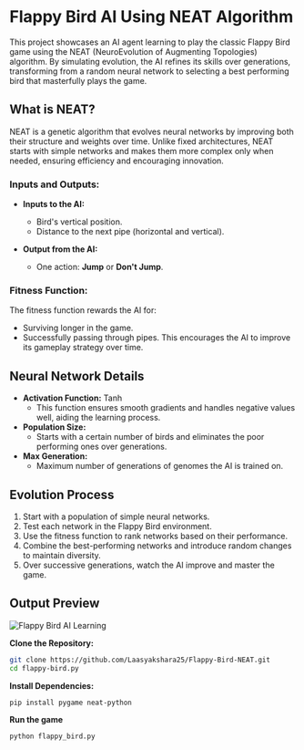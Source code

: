 # Flappy Bird AI Using NEAT Algorithm

This project showcases an AI agent learning to play the classic Flappy Bird game using the NEAT (NeuroEvolution of Augmenting Topologies) algorithm. By simulating evolution, the AI refines its skills over generations, transforming from a random neural network to selecting a best performing bird that masterfully plays the game.



## What is NEAT?

NEAT is a genetic algorithm that evolves neural networks by improving both their structure and weights over time. Unlike fixed architectures, NEAT starts with simple networks and makes them more complex only when needed, ensuring efficiency and encouraging innovation.

### Inputs and Outputs:
- **Inputs to the AI:**
  - Bird's vertical position.
  - Distance to the next pipe (horizontal and vertical).
  
- **Output from the AI:**
  - One action:  **Jump** or **Don't Jump**.

### Fitness Function:
The fitness function rewards the AI for:
- Surviving longer in the game.
- Successfully passing through pipes. 
This encourages the AI to improve its gameplay strategy over time.


##  Neural Network Details

- **Activation Function:** Tanh
  - This function ensures smooth gradients and handles negative values well, aiding the learning process.
- **Population Size:**
  - Starts with a certain number of birds and eliminates the poor performing ones over generations.
 - **Max Generation:**
    - Maximum number of generations of genomes the AI is trained on.



## Evolution Process

1. Start with a population of simple neural networks.
2. Test each network in the Flappy Bird environment.
3. Use the fitness function to rank networks based on their performance.
4. Combine the best-performing networks and introduce random changes to maintain diversity.
5. Over successive generations, watch the AI improve and master the game.


## Output Preview

![Flappy Bird AI Learning](path/to/output_gif.gif)





 **Clone the Repository:**
   ```bash
   git clone https://github.com/Laasyakshara25/Flappy-Bird-NEAT.git
   cd flappy-bird.py
```
**Install Dependencies:**
```bash
pip install pygame neat-python
```
**Run the game**
```bash
python flappy_bird.py

